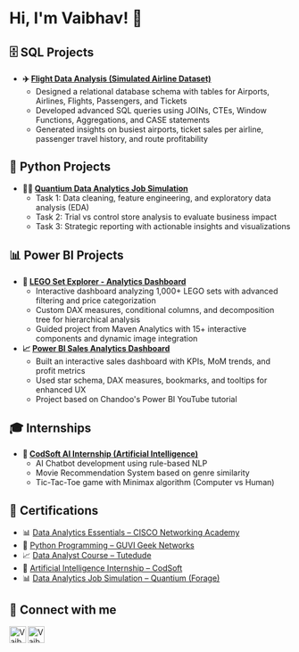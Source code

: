 <h1>Hi, I'm Vaibhav! 👋</h1>


<!-- SQL Projects Section -->
<h2>🗄 SQL Projects</h2>
<ul>
  <li>
    <strong>✈️ <a href="https://github.com/VaibhavKela/Flight-Data-Analysis" target="_blank">
      Flight Data Analysis (Simulated Airline Dataset)</a></strong>
    <ul>
      <li>Designed a relational database schema with tables for Airports, Airlines, Flights, Passengers, and Tickets</li>
      <li>Developed advanced SQL queries using JOINs, CTEs, Window Functions, Aggregations, and CASE statements</li>
      <li>Generated insights on busiest airports, ticket sales per airline, passenger travel history, and route profitability</li>
    </ul>
  </li>
</ul>
<!-- Python Projects Section -->
<h2>🐍 Python Projects</h2>
<ul>
  <li>
    <strong>👨‍💻 <a href="https://github.com/VaibhavKela/Quantium-Data-Analytics-Simulation" target="_blank">
      Quantium Data Analytics Job Simulation</a></strong>
    <ul>
      <li>Task 1: Data cleaning, feature engineering, and exploratory data analysis (EDA)</li>
      <li>Task 2: Trial vs control store analysis to evaluate business impact</li>
      <li>Task 3: Strategic reporting with actionable insights and visualizations</li>
    </ul>
  </li>
</ul>

<!-- Power BI Projects Section -->
<h2>📊 Power BI Projects</h2>
<ul>
  <li>
    <strong>🧱 <a href="https://github.com/VaibhavKela/LEGO-Set-Dashboard" target="_blank">
      LEGO Set Explorer - Analytics Dashboard</a></strong>
    <ul>
      <li>Interactive dashboard analyzing 1,000+ LEGO sets with advanced filtering and price categorization</li>
      <li>Custom DAX measures, conditional columns, and decomposition tree for hierarchical analysis</li>
      <li>Guided project from Maven Analytics with 15+ interactive components and dynamic image integration</li>
    </ul>
  </li>
  <li>
    <strong>📈 <a href="https://github.com/VaibhavKela/PowerBI-Sales-Dashboard" target="_blank">
      Power BI Sales Analytics Dashboard</a></strong>
    <ul>
      <li>Built an interactive sales dashboard with KPIs, MoM trends, and profit metrics</li>
      <li>Used star schema, DAX measures, bookmarks, and tooltips for enhanced UX</li>
      <li>Project based on Chandoo's Power BI YouTube tutorial</li>
    </ul>
  </li>
</ul>


<!-- Internships Section -->
<h2>🎓 Internships</h2>
<ul>
  <li>
    <strong>🤖 <a href="https://github.com/VaibhavKela/CodSoft_Internship" target="_blank">
      CodSoft AI Internship (Artificial Intelligence)</a></strong>
    <ul>
      <li>AI Chatbot development using rule-based NLP</li>
      <li>Movie Recommendation System based on genre similarity</li>
      <li>Tic-Tac-Toe game with Minimax algorithm (Computer vs Human)</li>
    </ul>
  </li>
</ul>

<!-- Certifications Section -->
<h2>📜 Certifications</h2>
<ul>
  <li>📊 <a href="https://www.credly.com/badges/6cf51c8c-284a-4e3c-9496-ee68deb7ea26/linked_in?t=s2dq2g" target="_blank">
    Data Analytics Essentials – CISCO Networking Academy</a></li>
  <li>🐍 <a href="https://www.guvi.in/certificate?id=H9I09E96cS281141Yy" target="_blank">
    Python Programming – GUVI Geek Networks</a></li>
  <li>📈 <a href="https://upskill.tutedude.com/certificate/TD-VAIB-DA-1138" target="_blank">
    Data Analyst Course – Tutedude</a></li>
  <li>🤖 <a href="https://drive.google.com/file/d/1VabaJ0-hMpTovkpx9B5gMqzmIK7A3ONA/view" target="_blank">
    Artificial Intelligence Internship – CodSoft</a></li>
  <li>📊 <a href="https://forage-uploads-prod.s3.amazonaws.com/completion-certificates/32A6DqtsbF7LbKdcq/NkaC7knWtjSbi6aYv_32A6DqtsbF7LbKdcq_bdXqg29bcrtLAZPvn_1752436094178_completion_certificate.pdf" target="_blank">
    Data Analytics Job Simulation – Quantium (Forage)</a></li>
</ul>

<!-- Connect Section -->
<h2>🤳 Connect with me</h2>

<p>
  <a href="https://www.linkedin.com/in/vaibhav-kela-860189230" target="_blank">
    <img align="left" alt="Vaibhav | LinkedIn" width="30px" src="https://cdn.jsdelivr.net/npm/simple-icons@v3/icons/linkedin.svg" />
  </a>
  <a href="https://www.instagram.com/VAIBHAVKELA/" target="_blank">
    <img align="left" alt="Vaibhav | Instagram" width="30px" src="https://cdn.jsdelivr.net/npm/simple-icons@v3/icons/instagram.svg" />
  </a>
</p>
